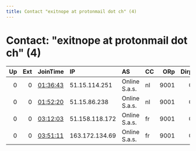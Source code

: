 ```yaml
---
title: Contact "exitnope at protonmail dot ch" (4)
---
```


# Contact: "exitnope at protonmail dot ch" (4)

|   Up |   Ext | JoinTime                                                                                            | IP             | AS            | CC   |   ORp |   Dirp | OS    | Version   | Nickname       |   eFamMembers |
|-----:|------:|:----------------------------------------------------------------------------------------------------|:---------------|:--------------|:-----|------:|-------:|:------|:----------|:---------------|--------------:|
|    0 |     0 | [01:36:43](https://metrics.torproject.org/rs.html#details/E9DC004528398CB454B40AFBCC3BBA003F98B590) | 51.15.114.251  | Online S.a.s. | nl   |  9001 |      0 | Linux | 0.4.1.6   | exitenopeams02 |             1 |
|    0 |     0 | [01:52:20](https://metrics.torproject.org/rs.html#details/7455B301892CB81AB383FC7FCE49937C1BB6D034) | 51.15.86.238   | Online S.a.s. | nl   |  9001 |      0 | Linux | 0.4.1.6   | exitnopeams03  |             1 |
|    0 |     0 | [03:12:03](https://metrics.torproject.org/rs.html#details/7B94C538901B1378F96B6E63DF0F81A6A74C13F3) | 51.158.118.172 | Online S.a.s. | fr   |  9001 |      0 | Linux | 0.4.1.6   | exitnopepar02  |             1 |
|    0 |     0 | [03:51:11](https://metrics.torproject.org/rs.html#details/6B10D0F4042ED444DB62C415A7DFF4D1EE149C91) | 163.172.134.69 | Online S.a.s. | fr   |  9001 |      0 | Linux | 0.4.1.6   | exitnopepar01  |             1 |

